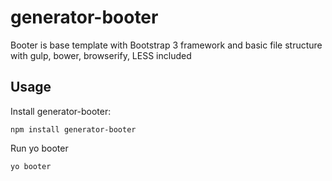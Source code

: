 generator-booter
======

Booter is base template with Bootstrap 3 framework and basic file structure with gulp, bower, browserify, LESS included

## Usage

Install generator-booter:
```
npm install generator-booter
```

Run yo booter
```
yo booter
```
